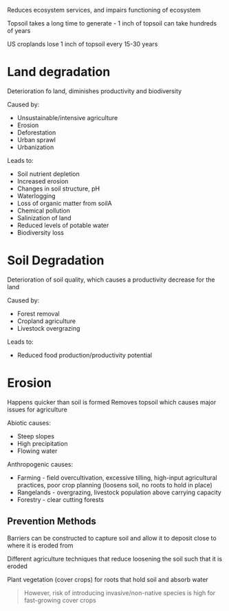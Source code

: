 Reduces ecosystem services, and impairs functioning of ecosystem

Topsoil takes a long time to generate - 1 inch of topsoil can take hundreds of years

US croplands lose 1 inch of topsoil every 15-30 years

# Land degradation

Deterioration fo land, diminishes productivity and biodiversity

Caused by:
- Unsustainable/intensive agriculture
- Erosion
- Deforestation
- Urban sprawl
- Urbanization

Leads to:
- Soil nutrient depletion
- Increased erosion
- Changes in soil structure, pH
- Waterlogging
- Loss of organic matter from soilA
- Chemical pollution
- Salinization of land
- Reduced levels of potable water
- Biodiversity loss

# Soil Degradation

Deterioration of soil quality, which causes a productivity decrease for the land

Caused by:
- Forest removal
- Cropland agriculture
- Livestock overgrazing

Leads to:
- Reduced food production/productivity potential

# Erosion

Happens quicker than soil is formed
Removes topsoil which causes major issues for agriculture

Abiotic causes:
- Steep slopes
- High precipitation
- Flowing water

Anthropogenic causes:
- Farming - field overcultivation, excessive tilling, high-input agricultural practices, poor crop planning (loosens soil, no roots to hold in place)
- Rangelands - overgrazing, livestock population above carrying capacity
- Forestry - clear cutting forests

## Prevention Methods

Barriers can be constructed to capture soil and allow it to deposit close to where it is eroded from

Different agriculture techniques that reduce loosening the soil such that it is eroded

Plant vegetation (cover crops) for roots that hold soil and absorb water

> However, risk of introducing invasive/non-native species is high for fast-growing cover crops 
> 
